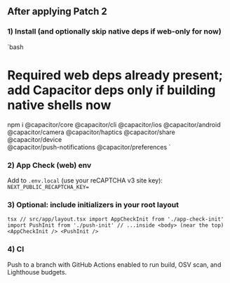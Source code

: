 ## After applying Patch 2

### 1) Install (and optionally skip native deps if web-only for now)
`bash
# Required web deps already present; add Capacitor deps only if building native shells now
npm i @capacitor/core @capacitor/cli @capacitor/ios @capacitor/android \
  @capacitor/camera @capacitor/haptics @capacitor/share @capacitor/device \
  @capacitor/push-notifications @capacitor/preferences
`

### 2) App Check (web) env
Add to `.env.local` (use your reCAPTCHA v3 site key):
`
NEXT_PUBLIC_RECAPTCHA_KEY=
`

### 3) Optional: include initializers in your root layout
`tsx
// src/app/layout.tsx
import AppCheckInit from './app-check-init'
import PushInit from './push-init'
// ...inside <body> (near the top)
<AppCheckInit />
<PushInit />
`

### 4) CI
Push to a branch with GitHub Actions enabled to run build, OSV scan, and Lighthouse budgets.
